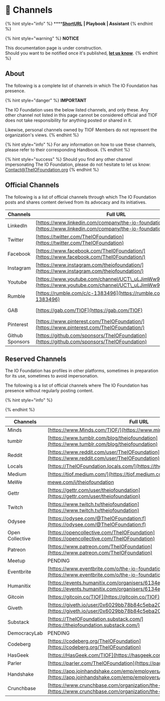 # 📓 Channels

{% hint style="info" %}
****[**ShortURL**](https://tiof.click/TIOFChannels) **| Playbook | Assistant**
{% endhint %}

{% hint style="warning" %}
**NOTICE**

This documentation page is under construction.\
Should you want to be notified once it's published, [**let us know**](https://tiof.click/TIOFTarianUpdatesService).
{% endhint %}

## About

The following is a complete list of channels in which The IO Foundation has presence.

{% hint style="danger" %}
**IMPORTANT**

The IO Foundation uses the below listed channels, and only these. Any other channel not listed in this page cannot be considered official and TIOF does not take responsibility for anything posted or shared in it.

Likewise, personal channels owned by TIOF Members do not represent the organization's views.&#x20;
{% endhint %}

{% hint style="info" %}
For any information on how to use these channels, please refer to their corresponding Handbook.
{% endhint %}

{% hint style="success" %}
Should you find any other channel impersonating The IO Foundation, please do not hesitate to let us know: Contact@TheIOFoundation.org
{% endhint %}

## Official Channels

The following is a list of official channels through which The IO Foundation posts and shares content derived from its advocacy and its initiatives.

| Channels        | Full URL                                                                                                               | ShortURL                                                               |
| --------------- | ---------------------------------------------------------------------------------------------------------------------- | ---------------------------------------------------------------------- |
| LinkedIn        | [https://www.linkedin.com/company/the-io-foundation](https://www.linkedin.com/company/the-io-foundation)               | [https://TIOF.Click/TIOFLinkedIn](https://tiof.click/TIOFLinkedIn)     |
| Twitter         | [https://twitter.com/TheIOFoundation](https://twitter.com/TheIOFoundation)                                             | [https://TIOF.Click/TIOFTwitter](https://tiof.click/TIOFTwitter)       |
| Facebook        | [https://www.facebook.com/TheI0Foundation/](https://www.facebook.com/TheI0Foundation/)                                 | [https://TIOF.Click/TIOFFacebook](https://tiof.click/TIOFFacebook)     |
| Instagram       | [https://www.instagram.com/theiofoundation/](https://www.instagram.com/theiofoundation/)                               | [https://TIOF.Click/TIOFInstagram](https://tiof.click/TIOFInstagram)   |
| Youtube         | [https://www.youtube.com/channel/UCT\_uLJimWw9TLRPHtAtoPyQ](https://www.youtube.com/channel/UCT\_uLJimWw9TLRPHtAtoPyQ) | [https://TIOF.Click/TIOFYoutube](https://tiof.click/TIOFYoutube)       |
| Rumble          | [https://rumble.com/c/c-1383496](https://rumble.com/c/c-1383496)                                                       | [https://TIOF.Click/TIOFRumble](https://tiof.click/TIOFRumble)         |
| GAB             | [https://gab.com/TIOF](https://gab.com/TIOF)                                                                           | [https://TIOF.Click/TIOFGAB](https://tiof.click/TIOFGAB)               |
| Pinterest       | [https://www.pinterest.com/TheIOFoundation/](https://www.pinterest.com/TheIOFoundation/)                               | [https://TIOF.Click/TIOFPinterest](https://tiof.click/TIOFPinterest)   |
| Github Sponsors | [https://github.com/sponsors/TheIOFoundation](https://github.com/sponsors/TheIOFoundation)                             | [https://TIOF.Click/TIOFGHSponsors](https://tiof.click/TIOFGHSponsors) |

## Reserved Channels

The IO Foundation has profiles in other platforms, sometimes in preparation for its use, sometimes to avoid impersonation.

The following is a list of official channels where The IO Foundation has presence without regularly posting content.

{% hint style="info" %}

{% endhint %}

| Channels        | Full URL                                                                                                                               | ShortURL |
| --------------- | -------------------------------------------------------------------------------------------------------------------------------------- | -------- |
| Minds           | [https://www.Minds.com/TIOF/](https://www.minds.com/TIOF/)                                                                             | N/A      |
| tumblr          | [https://www.tumblr.com/blog/theiofoundation](https://www.tumblr.com/blog/theiofoundation)                                             | N/A      |
| Reddit          | [https://www.reddit.com/user/TheIOFoundation](https://www.reddit.com/user/TheIOFoundation)                                             | N/A      |
| Locals          | [https://TheIOFoundation.locals.com/](https://theiofoundation.locals.com/)                                                             | N/A      |
| Medium          | [https://tiof.medium.com/](https://tiof.medium.com/)                                                                                   | N/A      |
| MeWe            | [mewe.com/i/theiofoundation](https://mewe.com/i/theiofoundation)                                                                       | N/A      |
| Gettr           | [https://gettr.com/user/theiofoundation](https://gettr.com/user/theiofoundation)                                                       | N/A      |
| Twitch          | [https://www.twitch.tv/theiofoundation](https://www.twitch.tv/theiofoundation)                                                         | N/A      |
| Odysee          | [https://odysee.com/@TheIOFoundation:f](https://odysee.com/@TheIOFoundation:f)                                                         | N/A      |
| Open Collective | [https://opencollective.com/TheIOFoundation](https://opencollective.com/TheIOFoundation)                                               | N/A      |
| Patreon         | [https://www.patreon.com/TheIOFoundation](https://www.patreon.com/TheIOFoundation)                                                     | N/A      |
| Meetup          | PENDING                                                                                                                                | N/A      |
| Eventbrite      | [https://www.eventbrite.com/o/the-io-foundation-18905843961](https://www.eventbrite.com/o/the-io-foundation-18905843961)               | N/A      |
| Humanitix       | [https://events.humanitix.com/organisers/6134e84b8c637f0e6551c11a](https://events.humanitix.com/organisers/6134e84b8c637f0e6551c11a)   | N/A      |
| Gitcoin         | [https://gitcoin.co/TIOF](https://gitcoin.co/TIOF)                                                                                     | N/A      |
| Giveth          | [https://giveth.io/user/0x6029bb78b84c5eba20a375a4441ed94c98b2be11](https://giveth.io/user/0x6029bb78b84c5eba20a375a4441ed94c98b2be11) | N/A      |
| Substack        | [https://TheIOFoundation.substack.com/](https://theiofoundation.substack.com/)                                                         | N/A      |
| DemocracyLab    | PENDING                                                                                                                                | N/A      |
| Codeberg        | [https://codeberg.org/TheIOFoundation](https://codeberg.org/TheIOFoundation)                                                           | N/A      |
| HasGeek         | [https://HasGeek.com/TIOF](https://hasgeek.com/TIOF)                                                                                   | N/A      |
| Parler          | [https://parler.com/TheIOFoundation](https://parler.com/TheIOFoundation)                                                               | N/A      |
| Handshake       | [https://app.joinhandshake.com/emp/employers/705577](https://app.joinhandshake.com/emp/employers/705577)                               | N/A      |
| Crunchbase      | [https://www.crunchbase.com/organization/the-io-foundation](https://www.crunchbase.com/organization/the-io-foundation)                 | N/A      |
